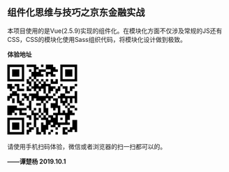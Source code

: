 ## 组件化思维与技巧之京东金融实战

本项目使用的是Vue(2.5.9)实现的组件化。在模块化方面不仅涉及常规的JS还有CSS，CSS的模块化使用Sass组织代码，将模块化设计做到极致。

**体验地址**

<img src="./static/preview.png" alt="体验地址" width="160" height="160">

请使用手机扫码体验，微信或者浏览器的扫一扫都可以的。

**——谭楚杨 2019.10.1**
